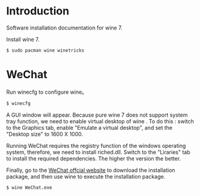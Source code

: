 # Introduction

Software installation documentation for wine 7.

Install wine 7.

```bash
$ sudo pacman wine winetricks
```

# WeChat

Run winecfg to configure wine。

```bash
$ winecfg
```

A GUI window will appear. Because pure wine 7 does not support system tray function, we need to enable virtual desktop of wine . To do this : switch to the Graphics tab, enable "Emulate a virtual desktop", and set the "Desktop size" to 1600 X 1000.

Running WeChat requires the registry function of the windows operating system, therefore, we need to install riched.dll. Switch to the "Liraries" tab to install the required dependencies. The higher the version the better.

Finally, go to the [WeChat offcial website](https://pc.weixin.qq.com/) to download the installation package, and then use wine to execute the installation package.

```bash
$ wine WeChat.exe
```

